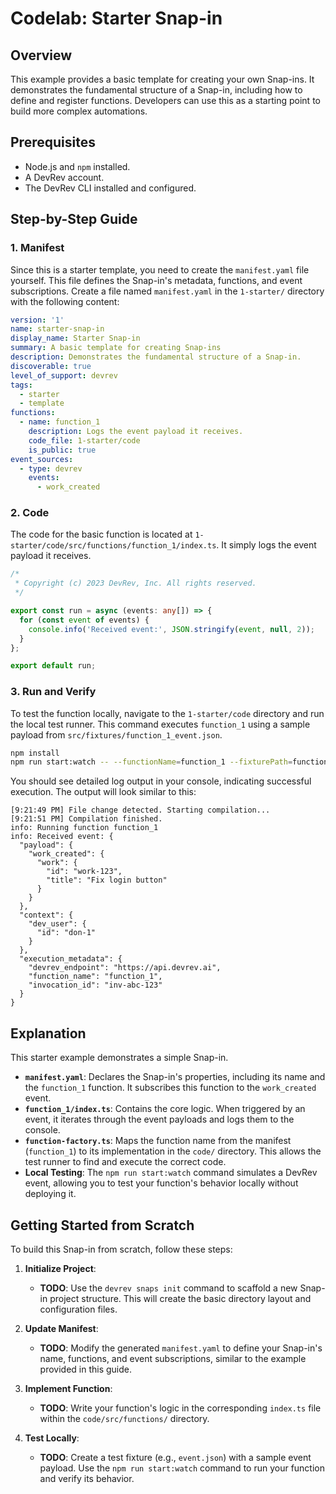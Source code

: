 # Codelab: Starter Snap-in

## Overview
This example provides a basic template for creating your own Snap-ins. It demonstrates the fundamental structure of a Snap-in, including how to define and register functions. Developers can use this as a starting point to build more complex automations.

## Prerequisites
- Node.js and `npm` installed.
- A DevRev account.
- The DevRev CLI installed and configured.

## Step-by-Step Guide

### 1. Manifest
Since this is a starter template, you need to create the `manifest.yaml` file yourself. This file defines the Snap-in's metadata, functions, and event subscriptions. Create a file named `manifest.yaml` in the `1-starter/` directory with the following content:

```yaml
version: '1'
name: starter-snap-in
display_name: Starter Snap-in
summary: A basic template for creating Snap-ins
description: Demonstrates the fundamental structure of a Snap-in.
discoverable: true
level_of_support: devrev
tags:
  - starter
  - template
functions:
  - name: function_1
    description: Logs the event payload it receives.
    code_file: 1-starter/code
    is_public: true
event_sources:
  - type: devrev
    events:
      - work_created
```

### 2. Code
The code for the basic function is located at `1-starter/code/src/functions/function_1/index.ts`. It simply logs the event payload it receives.

```typescript
/*
 * Copyright (c) 2023 DevRev, Inc. All rights reserved.
 */

export const run = async (events: any[]) => {
  for (const event of events) {
    console.info('Received event:', JSON.stringify(event, null, 2));
  }
};

export default run;
```

### 3. Run and Verify
To test the function locally, navigate to the `1-starter/code` directory and run the local test runner. This command executes `function_1` using a sample payload from `src/fixtures/function_1_event.json`.

```bash
npm install
npm run start:watch -- --functionName=function_1 --fixturePath=function_1_event.json
```

You should see detailed log output in your console, indicating successful execution. The output will look similar to this:

```
[9:21:49 PM] File change detected. Starting compilation...
[9:21:51 PM] Compilation finished.
info: Running function function_1
info: Received event: {
  "payload": {
    "work_created": {
      "work": {
        "id": "work-123",
        "title": "Fix login button"
      }
    }
  },
  "context": {
    "dev_user": {
      "id": "don-1"
    }
  },
  "execution_metadata": {
    "devrev_endpoint": "https://api.devrev.ai",
    "function_name": "function_1",
    "invocation_id": "inv-abc-123"
  }
}
```

## Explanation
This starter example demonstrates a simple Snap-in.
- **`manifest.yaml`**: Declares the Snap-in's properties, including its name and the `function_1` function. It subscribes this function to the `work_created` event.
- **`function_1/index.ts`**: Contains the core logic. When triggered by an event, it iterates through the event payloads and logs them to the console.
- **`function-factory.ts`**: Maps the function name from the manifest (`function_1`) to its implementation in the `code/` directory. This allows the test runner to find and execute the correct code.
- **Local Testing**: The `npm run start:watch` command simulates a DevRev event, allowing you to test your function's behavior locally without deploying it.

## Getting Started from Scratch
To build this Snap-in from scratch, follow these steps:

1.  **Initialize Project**:
    - **TODO**: Use the `devrev snaps init` command to scaffold a new Snap-in project structure. This will create the basic directory layout and configuration files.

2.  **Update Manifest**:
    - **TODO**: Modify the generated `manifest.yaml` to define your Snap-in's name, functions, and event subscriptions, similar to the example provided in this guide.

3.  **Implement Function**:
    - **TODO**: Write your function's logic in the corresponding `index.ts` file within the `code/src/functions/` directory.

4.  **Test Locally**:
    - **TODO**: Create a test fixture (e.g., `event.json`) with a sample event payload. Use the `npm run start:watch` command to run your function and verify its behavior.
